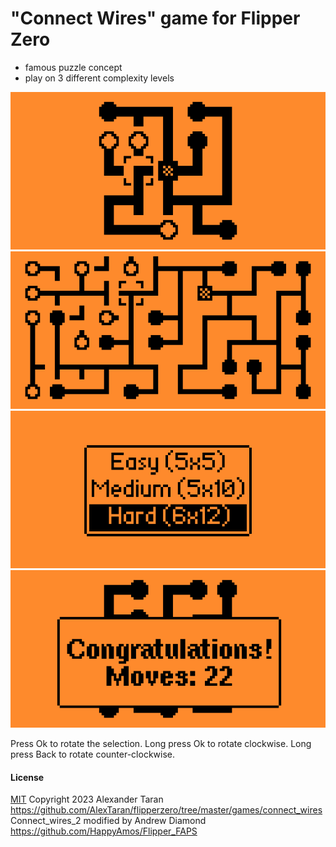 # "Connect Wires" game for Flipper Zero
- famous puzzle concept
- play on 3 different complexity levels

![Easy mode](screenshots/1.png)
![Hard mode](screenshots/2.png)
![Mode selection screen](screenshots/3.png)
![Winning screen](screenshots/4.png)

Press Ok to rotate the selection.
Long press Ok to rotate clockwise.
Long press Back to rotate counter-clockwise.

#### License
[MIT](LICENSE)
Copyright 2023 Alexander Taran https://github.com/AlexTaran/flipperzero/tree/master/games/connect_wires
Connect_wires_2 modified by Andrew Diamond https://github.com/HappyAmos/Flipper_FAPS
